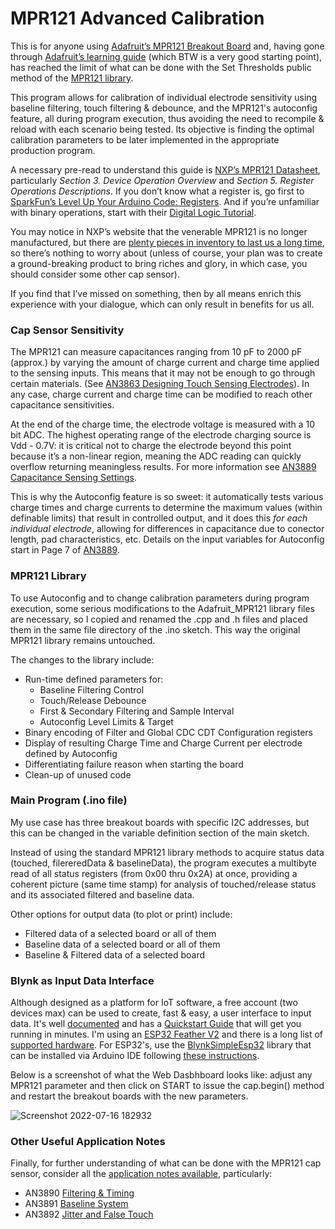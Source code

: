 # MPR121 Advanced Calibration
This is for anyone using [Adafruit’s MPR121 Breakout Board](https://www.adafruit.com/product/1982) and, having gone through [Adafruit’s learning guide](https://learn.adafruit.com/adafruit-mpr121-12-key-capacitive-touch-sensor-breakout-tutorial) (which BTW is a very good starting point), has reached the limit of what can be done with the Set Thresholds public method of the [MPR121 library](https://github.com/adafruit/Adafruit_MPR121).

This program allows for calibration of individual electrode sensitivity using baseline filtering, touch filtering & debounce, and the MPR121's autoconfig feature, all during program execution, thus avoiding the need to recompile & reload with each scenario being tested. Its objective is finding the optimal calibration parameters to be later implemented in the appropriate production program.

A necessary pre-read to understand this guide is [NXP’s MPR121 Datasheet](https://www.nxp.com/docs/en/data-sheet/MPR121.pdf), particularly *Section 3. Device Operation Overview* and *Section 5. Register Operations Descriptions*. If you don’t know what a register is, go first to  [SparkFun’s Level Up Your Arduino Code: Registers](https://www.youtube.com/watch?v=6q1yEb_ukw8). And if you’re unfamiliar with binary operations, start with their [Digital Logic Tutorial]( https://learn.sparkfun.com/tutorials/digital-logic). 

You may notice in NXP’s website that the venerable MPR121 is no longer manufactured, but there are [plenty pieces in inventory to last us a long time]( https://www.arrow.com/en/products/mpr121qr2/resurgent-semiconductor-llc), so there’s nothing to worry about (unless of course, your plan was to create a ground-breaking product to bring riches and glory, in which case, you should consider some other cap sensor).

If you find that I’ve missed on something, then by all means enrich this experience with your dialogue, which can only result in benefits for us all.

### Cap Sensor Sensitivity ###
The MPR121 can measure capacitances ranging from 10 pF to 2000 pF (approx.) by varying the amount of charge current and charge time applied to the sensing inputs. This means that it may not be enough to go through certain materials. (See [AN3863 Designing Touch Sensing Electrodes](https://www.nxp.com/docs/en/application-note/AN3863.pdf)). In any case, charge current and charge time can be modified to reach other capacitance sensitivities.

At the end of the charge time, the electrode voltage is measured with a 10 bit ADC. The highest operating range of the electrode charging source is Vdd - 0.7V: it is critical not to charge the electrode beyond this point because it’s a non-linear region, meaning the ADC reading can quickly overflow returning meaningless results. For more information see [AN3889 Capacitance Sensing Settings](https://www.nxp.com/docs/en/application-note/AN3889.pdf).

This is why the Autoconfig feature is so sweet: it automatically tests various charge times and charge currents to determine the maximum values (within definable limits) that result in controlled output, and it does this *for each individual electrode*, allowing for differences in capacitance due to conector length, pad characteristics, etc.  Details on the input variables for Autoconfig start in Page 7 of [AN3889](https://www.nxp.com/docs/en/application-note/AN3889.pdf).

### MPR121 Library ###
To use Autoconfig and to change calibration parameters during program execution, some serious modifications to the Adafruit_MPR121 library files are necessary, so I copied and renamed the .cpp and .h files and placed them in the same file directory of the .ino sketch. This way the original MPR121 library remains untouched.

The changes to the library include:
* Run-time defined parameters for:
  * Baseline Filtering Control
  * Touch/Release Debounce
  * First & Secondary Filtering and Sample Interval
  * Autoconfig Level Limits & Target
* Binary encoding of Filter and Global CDC CDT Configuration registers
* Display of resulting Charge Time and Charge Current per electrode defined by Autoconfig
* Differentiating failure reason when starting the board
* Clean-up of unused code

### Main Program (.ino file) ###
My use case has three breakout boards with specific I2C addresses, but this can be changed in the variable definition section of the main sketch.

Instead of using the standard MPR121 library methods to acquire status data (touched, filereredData & baselineData), the program executes a multibyte read of all status registers (from 0x00 thru 0x2A) at once, providing a coherent picture (same time stamp) for analysis of touched/release status and its associated filtered and baseline data.

Other options for output data (to plot or print) include:
* Filtered data of a selected board or all of them
* Baseline data of a selected board or all of them
* Baseline & Filtered data of a selected board

### Blynk as Input Data Interface ###
Although designed as a platform for IoT software, a free account (two devices max) can be used to create, fast & easy, a user interface to input data. It's well [documented](https://docs.blynk.io/en/) and has a [Quickstart Guide](https://docs.blynk.io/en/getting-started/what-do-i-need-to-blynk) that will get you running in minutes. I'm using an [ESP32 Feather V2](https://www.adafruit.com/product/5400) and there is a long list of [supported hardware](https://github.com/blynkkk/blynkkk.github.io/blob/master/SupportedHardware.md). For ESP32's, use the [BlynkSimpleEsp32](https://github.com/blynkkk/blynk-library/blob/888a81dd84ec8bab19d8652654d03c58aa12646b/src/BlynkSimpleEsp32.h) library that can be installed via Arduino IDE following [these instructions](https://docs.blynk.io/en/blynk.edgent-firmware-api/installation/what-do-i-need-to-blynk).

Below is a screenshot of what the Web Dasbhboard looks like: adjust any MPR121 parameter and then click on START to issue the cap.begin() method and restart the breakout boards with the new parameters.

![Screenshot 2022-07-16 182932](https://user-images.githubusercontent.com/33431200/179375026-d2b4b2d4-7a97-4b32-a04d-ed7c14d7b3f9.jpg)


### Other Useful Application Notes ###
Finally, for further understanding of what can be done with the MPR121 cap sensor, consider all the [application notes available](https://www.nxp.com/products/no-longer-manufactured/proximity-capacitive-touch-sensor-controller:MPR121), particularly:
* AN3890 [Filtering & Timing](https://www.nxp.com/docs/en/application-note/AN3890.pdf)
* AN3891 [Baseline System](https://www.nxp.com/docs/en/application-note/AN3891.pdf)
* AN3892 [Jitter and False Touch](https://www.nxp.com/docs/en/application-note/AN3892.pdf)


